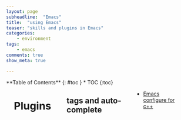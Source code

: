 ```yaml
---
layout: page
subheadline:  "Emacs"
title:  "using Emacs"
teaser: "skills and plugins in Emacs"
categories:
    - environment
tags:
    - emacs
comments: true
show_meta: true

---
```

<div class="row">
<div class="medium-7 medium-push-10 columns" markdown="1">
<div class="panel radius" markdown="1">
**Table of Contents**
{: #toc }
*  TOC
{:toc}
</div>
</div><!-- /.medium-4.columns -->



<div class="medium-14 medium-pull-3 columns" markdown="1">



<br> 

Plugins
===
<br> 

tags and auto-complete
---
* [Emacs configure for c++](http://hyphenlee.github.io/blog/2015/03/11/emacs-configure-for-c++/)

<br> 


</div><!-- /.medium-8.columns -->

</div><!-- /.row -->
